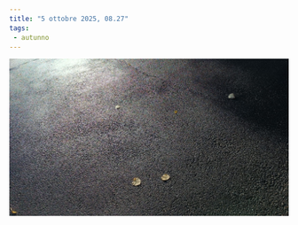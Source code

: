 ```yaml
---
title: "5 ottobre 2025, 08.27"
tags:
 - autunno
---
```


![Foglie sul selciato](images/202510050827.jpeg)
